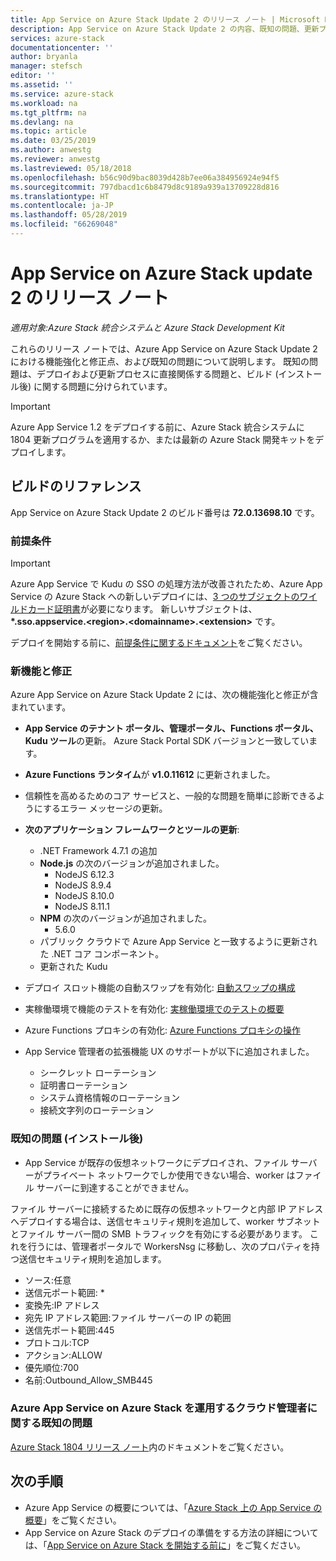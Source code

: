 ```yaml
---
title: App Service on Azure Stack Update 2 のリリース ノート | Microsoft Docs
description: App Service on Azure Stack Update 2 の内容、既知の問題、更新プログラムをダウンロードする場所について説明します。
services: azure-stack
documentationcenter: ''
author: bryanla
manager: stefsch
editor: ''
ms.assetid: ''
ms.service: azure-stack
ms.workload: na
ms.tgt_pltfrm: na
ms.devlang: na
ms.topic: article
ms.date: 03/25/2019
ms.author: anwestg
ms.reviewer: anwestg
ms.lastreviewed: 05/18/2018
ms.openlocfilehash: b56c90d9bac8039d428b7ee06a384956924e94f5
ms.sourcegitcommit: 797dbacd1c6b8479d8c9189a939a13709228d816
ms.translationtype: HT
ms.contentlocale: ja-JP
ms.lasthandoff: 05/28/2019
ms.locfileid: "66269048"
---
```

# <a name="app-service-on-azure-stack-update-2-release-notes"></a>App Service on Azure Stack update 2 のリリース ノート

*適用対象:Azure Stack 統合システムと Azure Stack Development Kit*

これらのリリース ノートでは、Azure App Service on Azure Stack Update 2 における機能強化と修正点、および既知の問題について説明します。 既知の問題は、デプロイおよび更新プロセスに直接関係する問題と、ビルド (インストール後) に関する問題に分けられています。

> [!IMPORTANT]
> Azure App Service 1.2 をデプロイする前に、Azure Stack 統合システムに 1804 更新プログラムを適用するか、または最新の Azure Stack 開発キットをデプロイします。
>
>

## <a name="build-reference"></a>ビルドのリファレンス

App Service on Azure Stack Update 2 のビルド番号は **72.0.13698.10** です。

### <a name="prerequisites"></a>前提条件

> [!IMPORTANT]
> Azure App Service で Kudu の SSO の処理方法が改善されたため、Azure App Service の Azure Stack への新しいデプロイには、[3 つのサブジェクトのワイルドカード証明書](azure-stack-app-service-before-you-get-started.md#get-certificates)が必要になります。 新しいサブジェクトは、 **\*.sso.appservice.\<region\>.\<domainname\>.\<extension\>** です。
>
>

デプロイを開始する前に、[前提条件に関するドキュメント](azure-stack-app-service-before-you-get-started.md)をご覧ください。

### <a name="new-features-and-fixes"></a>新機能と修正

Azure App Service on Azure Stack Update 2 には、次の機能強化と修正が含まれています。

- **App Service のテナント ポータル、管理ポータル、Functions ポータル、Kudu ツール**の更新。 Azure Stack Portal SDK バージョンと一致しています。

- **Azure Functions ランタイム**が **v1.0.11612** に更新されました。

- 信頼性を高めるためのコア サービスと、一般的な問題を簡単に診断できるようにするエラー メッセージの更新。

- **次のアプリケーション フレームワークとツールの更新**:
  - .NET Framework 4.7.1 の追加
  - **Node.js** の次のバージョンが追加されました。
    - NodeJS 6.12.3
    - NodeJS 8.9.4
    - NodeJS 8.10.0
    - NodeJS 8.11.1
  - **NPM** の次のバージョンが追加されました。
    - 5.6.0
  - パブリック クラウドで Azure App Service と一致するように更新された .NET コア コンポーネント。
  - 更新された Kudu

- デプロイ スロット機能の自動スワップを有効化: [自動スワップの構成](https://docs.microsoft.com/azure/app-service/deploy-staging-slots#configure-auto-swap)

- 実稼働環境で機能のテストを有効化: [実稼働環境でのテストの概要](https://azure.microsoft.com/resources/videos/introduction-to-azure-websites-testing-in-production-with-galin-iliev/)

- Azure Functions プロキシの有効化: [Azure Functions プロキシの操作](https://docs.microsoft.com/azure/azure-functions/functions-proxies)

- App Service 管理者の拡張機能 UX のサポートが以下に追加されました。
  - シークレット ローテーション
  - 証明書ローテーション
  - システム資格情報のローテーション
  - 接続文字列のローテーション

### <a name="known-issues-post-installation"></a>既知の問題 (インストール後)

- App Service が既存の仮想ネットワークにデプロイされ、ファイル サーバーがプライベート ネットワークでしか使用できない場合、worker はファイル サーバーに到達することができません。

ファイル サーバーに接続するために既存の仮想ネットワークと内部 IP アドレスへデプロイする場合は、送信セキュリティ規則を追加して、worker サブネットとファイル サーバー間の SMB トラフィックを有効にする必要があります。 これを行うには、管理者ポータルで WorkersNsg に移動し、次のプロパティを持つ送信セキュリティ規則を追加します。
* ソース:任意
* 送信元ポート範囲: *
* 変換先:IP アドレス
* 宛先 IP アドレス範囲:ファイル サーバーの IP の範囲
* 送信先ポート範囲:445
* プロトコル:TCP
* アクション:ALLOW
* 優先順位:700
* 名前:Outbound_Allow_SMB445

### <a name="known-issues-for-cloud-admins-operating-azure-app-service-on-azure-stack"></a>Azure App Service on Azure Stack を運用するクラウド管理者に関する既知の問題

[Azure Stack 1804 リリース ノート](azure-stack-update-1903.md)内のドキュメントをご覧ください。

## <a name="next-steps"></a>次の手順

- Azure App Service の概要については、「[Azure Stack 上の App Service の概要](azure-stack-app-service-overview.md)」をご覧ください。
- App Service on Azure Stack のデプロイの準備をする方法の詳細については、「[App Service on Azure Stack を開始する前に](azure-stack-app-service-before-you-get-started.md)」をご覧ください。

